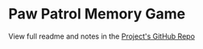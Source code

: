# Paw Patrol Memory Game

View full readme and notes in the [Project's GitHub Repo](https://github.com/rodcunha/fend-project-memory-game)
